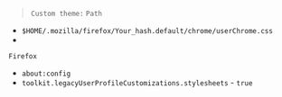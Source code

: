 > `Custom theme:`
`Path`
 * `$HOME/.mozilla/firefox/Your_hash.default/chrome/userChrome.css`
 *
`Firefox`
 * `about:config`
 * `toolkit.legacyUserProfileCustomizations.stylesheets` - `true`
